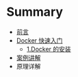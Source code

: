 # Summary

* [前言](README.md)
* [Docker 快速入门](快速入门/fastlearn.md)
   * [1.Docker 的安装](快速入门/install_docker.md)
* [案例讲解](examples.md)
* 原理详解

